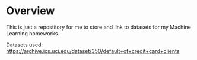 # Overview

This is just a repostitory for me to store and link to datasets for my Machine Learning homeworks.

Datasets used:
https://archive.ics.uci.edu/dataset/350/default+of+credit+card+clients